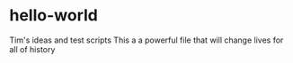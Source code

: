 # hello-world
Tim's ideas and test scripts
This a a powerful file that will change lives for all of history
